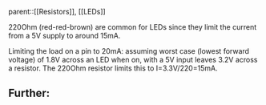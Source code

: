 parent::[[Resistors]], [[LEDs]]

220Ohm (red-red-brown) are common for LEDs since they limit the current from a 5V supply to around 15mA.

Limiting the load on a pin to 20mA: assuming worst case (lowest forward voltage) of 1.8V across an LED when on, with a 5V input leaves 3.2V across a resistor. The 220Ohm resistor limits this to I=3.3V/220=15mA. 

**Further**: 
- 